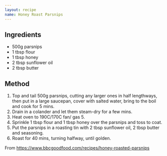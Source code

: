 ```yaml
---
layout: recipe
name: Honey Roast Parsnips
---
```

## Ingredients

* 500g parsnips
* 1 tbsp flour
* 1 tbsp honey
* 2 tbsp sunflower oil
* 2 tbsp butter


## Method

1. Top and tail 500g parsnips, cutting any larger ones in half lengthways, then put in a large saucepan, cover with salted water, bring to the boil and cook for 5 mins.
2. Drain in a colander and let them steam-dry for a few mins.
3. Heat oven to 190C/170C fan/ gas 5.
4. Sprinkle 1 tbsp flour and 1 tbsp honey over the parsnips and toss to coat.
5. Put the parsnips in a roasting tin with 2 tbsp sunflower oil, 2 tbsp butter and seasoning.
6. Roast for 40 mins, turning halfway, until golden.

From https://www.bbcgoodfood.com/recipes/honey-roasted-parsnips
